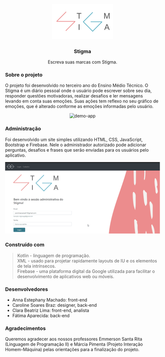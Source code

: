 <h1 align="center">
 <img src="https://github.com/carolsbraz/Stigma/blob/master/StigmaAdm/src/logo.png" alt="logo" width="200">
</h1>

<h3 align="center">Stigma</h3>
<p align="center">Escreva suas marcas com Stigma.</p>

### Sobre o projeto

<p> O projeto foi desenvolvido no terceiro ano do Ensino Médio Técnico. O Stigma é um diário pessoal onde o usuário pode escrever sobre seu dia, responder questões motivadoras, realizar desafios e ler mensagens levando em conta suas emoções. Suas ações tem reflexo no seu gráfico de emoções, que é alterado conforme as emoções informadas pelo usuário.</p>

<p align="center">
 <img src="https://github.com/carolsbraz/Stigma/blob/master/StigmaAdm/src/Stigma.gif" alt="demo-app" width="300">
</p>

### Administração

<p> Foi desenvolvido um site simples utilizando HTML, CSS, JavaScript, Bootstrap e Firebase. Nele o administrador autorizado pode adicionar perguntas, desafios e frases que serão enviadas para os usuários pelo aplicativo. </p>

<p align="center">
 <img src="https://github.com/carolsbraz/Stigma/blob/master/StigmaAdm/src/StigmaAdm.gif" alt="demo-web" width="800">
</p>

### Construído com

<blockquote>
Kotlin - linguagem de programação.<br>
XML - usado para projetar rapidamente layouts de IU e os elementos de tela intrínsecos.<br>
Firebase - uma plataforma digital da Google utilizada para facilitar o desenvolvimento de aplicativos web ou móveis.<br>
</blockquote>


### Desenvolvedores

- Anna Estephany Machado: front-end <br>
- Caroline Soares Braz: designer, back-end <br>
- Clara Beatriz Lima: front-end, analista <br>
- Fátima Aparecida: back-end

### Agradecimentos

<p> Queremos agradecer aos nossos professores Emmerson Santa Rita (Linguagem de Programação II) e Márcia Pimenta (Projeto Interação Homem-Máquina) pelas orientações para a finalização do projeto. </p>

